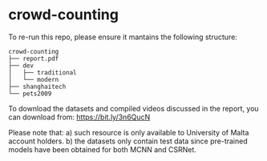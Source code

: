 # crowd-counting

To re-run this repo, please ensure it mantains the following structure:

```
crowd-counting
├── report.pdf
├── dev
│   ├── traditional
│   └── modern
├── shanghaitech
└── pets2009
```

To download the datasets and compiled videos discussed in the report, you can download from: https://bit.ly/3n6QucN

Please note that:
a) such resource is only available to University of Malta account holders.
b) the datasets only contain test data since pre-trained models have been obtained for both MCNN and CSRNet.
